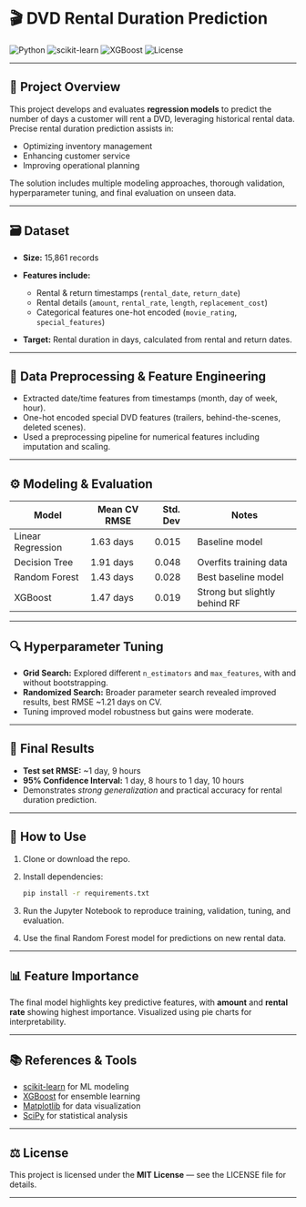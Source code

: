 # 🎬 DVD Rental Duration Prediction

![Python](https://img.shields.io/badge/Python-3.10-blue) ![scikit-learn](https://img.shields.io/badge/scikit--learn-1.2-green) ![XGBoost](https://img.shields.io/badge/XGBoost-1.7-orange) ![License](https://img.shields.io/badge/license-MIT-brightgreen)

---

## 📖 Project Overview

This project develops and evaluates **regression models** to predict the number of days a customer will rent a DVD, leveraging historical rental data. Precise rental duration prediction assists in:

* Optimizing inventory management
* Enhancing customer service
* Improving operational planning

The solution includes multiple modeling approaches, thorough validation, hyperparameter tuning, and final evaluation on unseen data.

---

## 🗃️ Dataset

* **Size:** 15,861 records
* **Features include:**

  * Rental & return timestamps (`rental_date`, `return_date`)
  * Rental details (`amount`, `rental_rate`, `length`, `replacement_cost`)
  * Categorical features one-hot encoded (`movie_rating`, `special_features`)
* **Target:** Rental duration in days, calculated from rental and return dates.

---

## 🔧 Data Preprocessing & Feature Engineering

* Extracted date/time features from timestamps (month, day of week, hour).
* One-hot encoded special DVD features (trailers, behind-the-scenes, deleted scenes).
* Used a preprocessing pipeline for numerical features including imputation and scaling.

---

## ⚙️ Modeling & Evaluation

| Model             | Mean CV RMSE | Std. Dev | Notes                         |
| ----------------- | ------------ | -------- | ----------------------------- |
| Linear Regression | 1.63 days    | 0.015    | Baseline model                |
| Decision Tree     | 1.91 days    | 0.048    | Overfits training data        |
| Random Forest     | 1.43 days    | 0.028    | Best baseline model           |
| XGBoost           | 1.47 days    | 0.019    | Strong but slightly behind RF |

---

## 🔍 Hyperparameter Tuning

* **Grid Search:** Explored different `n_estimators` and `max_features`, with and without bootstrapping.
* **Randomized Search:** Broader parameter search revealed improved results, best RMSE \~1.21 days on CV.
* Tuning improved model robustness but gains were moderate.

---

## 🎯 Final Results

* **Test set RMSE:** \~1 day, 9 hours
* **95% Confidence Interval:** 1 day, 8 hours to 1 day, 10 hours
* Demonstrates *strong generalization* and practical accuracy for rental duration prediction.

---

## 🚀 How to Use

1. Clone or download the repo.
2. Install dependencies:

   ```bash
   pip install -r requirements.txt
   ```
3. Run the Jupyter Notebook to reproduce training, validation, tuning, and evaluation.
4. Use the final Random Forest model for predictions on new rental data.

---

## 📊 Feature Importance

The final model highlights key predictive features, with **amount** and **rental rate** showing highest importance. Visualized using pie charts for interpretability.

---

## 📚 References & Tools

* [scikit-learn](https://scikit-learn.org/) for ML modeling
* [XGBoost](https://xgboost.readthedocs.io/) for ensemble learning
* [Matplotlib](https://matplotlib.org/) for data visualization
* [SciPy](https://scipy.org/) for statistical analysis

---

## ⚖️ License

This project is licensed under the **MIT License** — see the LICENSE file for details.

---

